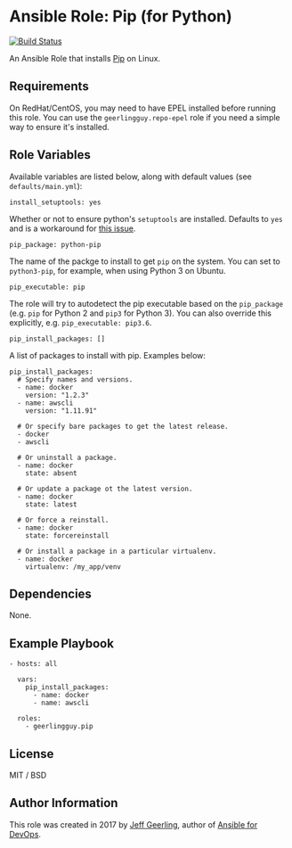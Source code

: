 # Ansible Role: Pip (for Python)

[![Build Status](https://travis-ci.org/geerlingguy/ansible-role-pip.svg?branch=master)](https://travis-ci.org/geerlingguy/ansible-role-pip)

An Ansible Role that installs [Pip](https://pip.pypa.io) on Linux.

## Requirements

On RedHat/CentOS, you may need to have EPEL installed before running this role. You can use the `geerlingguy.repo-epel` role if you need a simple way to ensure it's installed.

## Role Variables

Available variables are listed below, along with default values (see `defaults/main.yml`):

    install_setuptools: yes

Whether or not to ensure python's `setuptools` are installed. Defaults to `yes` and is a workaround for [this issue](https://github.com/ansible/ansible/issues/47361).

    pip_package: python-pip

The name of the packge to install to get `pip` on the system. You can set to `python3-pip`, for example, when using Python 3 on Ubuntu.

    pip_executable: pip

The role will try to autodetect the pip executable based on the `pip_package` (e.g. `pip` for Python 2 and `pip3` for Python 3). You can also override this explicitly, e.g. `pip_executable: pip3.6`.

    pip_install_packages: []

A list of packages to install with pip. Examples below:

    pip_install_packages:
      # Specify names and versions.
      - name: docker
        version: "1.2.3"
      - name: awscli
        version: "1.11.91"

      # Or specify bare packages to get the latest release.
      - docker
      - awscli

      # Or uninstall a package.
      - name: docker
        state: absent

      # Or update a package ot the latest version.
      - name: docker
        state: latest

      # Or force a reinstall.
      - name: docker
        state: forcereinstall

      # Or install a package in a particular virtualenv.
      - name: docker
        virtualenv: /my_app/venv

## Dependencies

None.

## Example Playbook

    - hosts: all

      vars:
        pip_install_packages:
          - name: docker
          - name: awscli

      roles:
        - geerlingguy.pip

## License

MIT / BSD

## Author Information

This role was created in 2017 by [Jeff Geerling](https://www.jeffgeerling.com/), author of [Ansible for DevOps](https://www.ansiblefordevops.com/).
